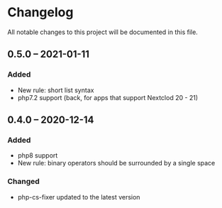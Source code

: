 # Changelog
All notable changes to this project will be documented in this file.

## 0.5.0 – 2021-01-11
### Added
- New rule: short list syntax
- php7.2 support (back, for apps that support Nextclod 20 - 21)

## 0.4.0 – 2020-12-14
### Added
- php8 support
- New rule: binary operators should be surrounded by a single space
### Changed
- php-cs-fixer updated to the latest version
